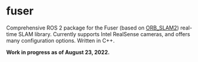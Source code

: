 # fuser

Comprehensive ROS 2 package for the Fuser (based on [ORB_SLAM2](https://github.com/raulmur/ORB_SLAM2)) real-time SLAM library.
Currently supports Intel RealSense cameras, and offers many configuration options.
Written in C++.

**Work in progress as of August 23, 2022.**